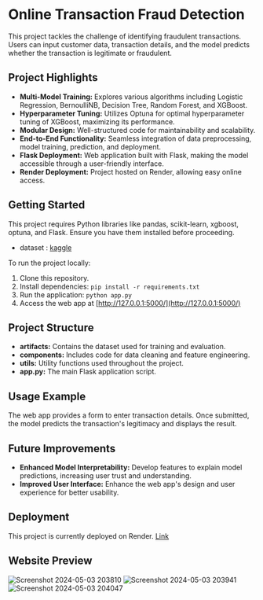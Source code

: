 # Online Transaction Fraud Detection

This project tackles the challenge of identifying fraudulent transactions. Users can input customer data, transaction details, and the model predicts whether the transaction is legitimate or fraudulent.

## Project Highlights

- **Multi-Model Training:** Explores various algorithms including Logistic Regression, BernoulliNB, Decision Tree, Random Forest, and XGBoost.
- **Hyperparameter Tuning:** Utilizes Optuna for optimal hyperparameter tuning of XGBoost, maximizing its performance.
- **Modular Design:** Well-structured code for maintainability and scalability.
- **End-to-End Functionality:** Seamless integration of data preprocessing, model training, prediction, and deployment.
- **Flask Deployment:** Web application built with Flask, making the model accessible through a user-friendly interface.
- **Render Deployment:** Project hosted on Render, allowing easy online access.

## Getting Started

This project requires Python libraries like pandas, scikit-learn, xgboost, optuna, and Flask. Ensure you have them installed before proceeding.
- dataset : [kaggle](https://www.kaggle.com/datasets/shriyashjagtap/fraudulent-e-commerce-transactions)

To run the project locally:

1. Clone this repository.
2. Install dependencies: `pip install -r requirements.txt`
4. Run the application: `python app.py`
5. Access the web app at [http://127.0.0.1:5000/](http://127.0.0.1:5000/)

## Project Structure
- **artifacts:** Contains the dataset used for training and evaluation.
- **components:** Includes code for data cleaning and feature engineering.
- **utils:** Utility functions used throughout the project.
- **app.py:** The main Flask application script.

## Usage Example
The web app provides a form to enter transaction details. Once submitted, the model predicts the transaction's legitimacy and displays the result.

## Future Improvements
- **Enhanced Model Interpretability:** Develop features to explain model predictions, increasing user trust and understanding.
- **Improved User Interface:** Enhance the web app's design and user experience for better usability.

## Deployment
This project is currently deployed on Render. [Link](https://online-transaction-fraud-detection.onrender.com)

## Website Preview
![Screenshot 2024-05-03 203810](https://github.com/Veer6693/PowerBI-Dashboard/assets/102231617/97962f46-0205-4dca-86b0-727c1456564a)
![Screenshot 2024-05-03 203941](https://github.com/Veer6693/PowerBI-Dashboard/assets/102231617/0d389b48-9c01-43ae-9db3-f8ea5def2c16)
![Screenshot 2024-05-03 204047](https://github.com/Veer6693/PowerBI-Dashboard/assets/102231617/5da082f6-0496-478d-9962-be4e907ba031)

